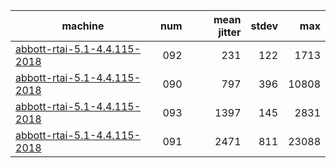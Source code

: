 | machine                                                                | num | mean jitter | stdev | max   |
|------------------------------------------------------------------------|----:|------------:|------:|------:|
| [abbott-rtai-5.1-4.4.115-2018](abbott-rtai-5.1-4.4.115-2018/report.md) | 092 |         231 |   122 |  1713 |
| [abbott-rtai-5.1-4.4.115-2018](abbott-rtai-5.1-4.4.115-2018/report.md) | 090 |         797 |   396 | 10808 |
| [abbott-rtai-5.1-4.4.115-2018](abbott-rtai-5.1-4.4.115-2018/report.md) | 093 |        1397 |   145 |  2831 |
| [abbott-rtai-5.1-4.4.115-2018](abbott-rtai-5.1-4.4.115-2018/report.md) | 091 |        2471 |   811 | 23088 |

